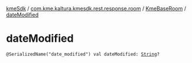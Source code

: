[kmeSdk](../../index.md) / [com.kme.kaltura.kmesdk.rest.response.room](../index.md) / [KmeBaseRoom](index.md) / [dateModified](./date-modified.md)

# dateModified

`@SerializedName("date_modified") val dateModified: `[`String`](https://kotlinlang.org/api/latest/jvm/stdlib/kotlin/-string/index.html)`?`
